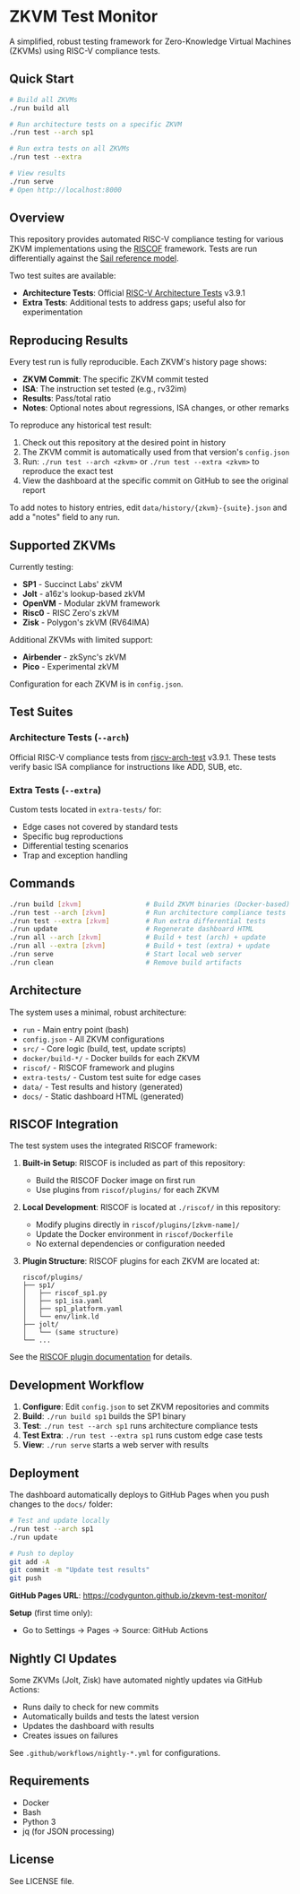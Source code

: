 # ZKVM Test Monitor

A simplified, robust testing framework for Zero-Knowledge Virtual Machines (ZKVMs) using RISC-V compliance tests.

## Quick Start

```bash
# Build all ZKVMs
./run build all

# Run architecture tests on a specific ZKVM
./run test --arch sp1

# Run extra tests on all ZKVMs
./run test --extra

# View results
./run serve
# Open http://localhost:8000
```

## Overview

This repository provides automated RISC-V compliance testing for various ZKVM implementations using the [RISCOF](https://github.com/riscv-software-src/riscof/) framework. Tests are run differentially against the [Sail reference model](https://github.com/riscv/sail-riscv).

Two test suites are available:
- **Architecture Tests**: Official [RISC-V Architecture Tests](https://github.com/riscv-non-isa/riscv-arch-test) v3.9.1
- **Extra Tests**: Additional tests to address gaps; useful also for experimentation

## Reproducing Results

Every test run is fully reproducible. Each ZKVM's history page shows:
- **ZKVM Commit**: The specific ZKVM commit tested
- **ISA**: The instruction set tested (e.g., rv32im)
- **Results**: Pass/total ratio
- **Notes**: Optional notes about regressions, ISA changes, or other remarks

To reproduce any historical test result:
1. Check out this repository at the desired point in history
2. The ZKVM commit is automatically used from that version's `config.json`
3. Run: `./run test --arch <zkvm>` or `./run test --extra <zkvm>` to reproduce the exact test
4. View the dashboard at the specific commit on GitHub to see the original report

To add notes to history entries, edit `data/history/{zkvm}-{suite}.json` and add a "notes" field to any run.

## Supported ZKVMs

Currently testing:
- **SP1** - Succinct Labs' zkVM
- **Jolt** - a16z's lookup-based zkVM
- **OpenVM** - Modular zkVM framework
- **Risc0** - RISC Zero's zkVM
- **Zisk** - Polygon's zkVM (RV64IMA)

Additional ZKVMs with limited support:
- **Airbender** - zkSync's zkVM
- **Pico** - Experimental zkVM

Configuration for each ZKVM is in `config.json`.

## Test Suites

### Architecture Tests (`--arch`)
Official RISC-V compliance tests from [riscv-arch-test](https://github.com/riscv-non-isa/riscv-arch-test) v3.9.1. These tests verify basic ISA compliance for instructions like ADD, SUB, etc.

### Extra Tests (`--extra`)
Custom tests located in `extra-tests/` for:
- Edge cases not covered by standard tests
- Specific bug reproductions
- Differential testing scenarios
- Trap and exception handling

## Commands

```bash
./run build [zkvm]                # Build ZKVM binaries (Docker-based)
./run test --arch [zkvm]          # Run architecture compliance tests
./run test --extra [zkvm]         # Run extra differential tests
./run update                      # Regenerate dashboard HTML
./run all --arch [zkvm]           # Build + test (arch) + update
./run all --extra [zkvm]          # Build + test (extra) + update
./run serve                       # Start local web server
./run clean                       # Remove build artifacts
```

## Architecture

The system uses a minimal, robust architecture:

- `run` - Main entry point (bash)
- `config.json` - All ZKVM configurations
- `src/` - Core logic (build, test, update scripts)
- `docker/build-*/` - Docker builds for each ZKVM
- `riscof/` - RISCOF framework and plugins
- `extra-tests/` - Custom test suite for edge cases
- `data/` - Test results and history (generated)
- `docs/` - Static dashboard HTML (generated)

## RISCOF Integration

The test system uses the integrated RISCOF framework:

1. **Built-in Setup**: RISCOF is included as part of this repository:
   - Build the RISCOF Docker image on first run
   - Use plugins from `riscof/plugins/` for each ZKVM

2. **Local Development**: RISCOF is located at `./riscof/` in this repository:
   - Modify plugins directly in `riscof/plugins/[zkvm-name]/`
   - Update the Docker environment in `riscof/Dockerfile`
   - No external dependencies or configuration needed

3. **Plugin Structure**: RISCOF plugins for each ZKVM are located at:
   ```
   riscof/plugins/
   ├── sp1/
   │   ├── riscof_sp1.py
   │   ├── sp1_isa.yaml
   │   ├── sp1_platform.yaml
   │   └── env/link.ld
   ├── jolt/
   │   └── (same structure)
   └── ...
   ```

See the [RISCOF plugin documentation](https://riscof.readthedocs.io/) for details.

## Development Workflow

1. **Configure**: Edit `config.json` to set ZKVM repositories and commits
2. **Build**: `./run build sp1` builds the SP1 binary
3. **Test**: `./run test --arch sp1` runs architecture compliance tests
4. **Test Extra**: `./run test --extra sp1` runs custom edge case tests
5. **View**: `./run serve` starts a web server with results

## Deployment

The dashboard automatically deploys to GitHub Pages when you push changes to the `docs/` folder:

```bash
# Test and update locally
./run test --arch sp1
./run update

# Push to deploy
git add -A
git commit -m "Update test results"
git push
```

**GitHub Pages URL**: https://codygunton.github.io/zkevm-test-monitor/

**Setup** (first time only):
- Go to Settings → Pages → Source: GitHub Actions

## Nightly CI Updates

Some ZKVMs (Jolt, Zisk) have automated nightly updates via GitHub Actions:
- Runs daily to check for new commits
- Automatically builds and tests the latest version
- Updates the dashboard with results
- Creates issues on failures

See `.github/workflows/nightly-*.yml` for configurations.

## Requirements

- Docker
- Bash
- Python 3
- jq (for JSON processing)

## License

See LICENSE file.
